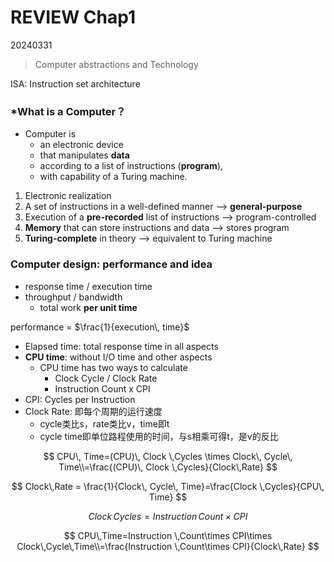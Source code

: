 # REVIEW Chap1

20240331

> Computer abstractions and Technology  

ISA: Instruction set architecture

### *What is a Computer？

- Computer is 
  - an electronic device 
  - that manipulates **data** 
  - according to a list of instructions (**program**),
  -  with capability of a Turing machine.

1. Electronic realization  
2. A set of instructions in a well-defined manner  --> **general-purpose**
3. Execution of a **pre-recorded** list of instructions  --> program-controlled
4. **Memory** that can store instructions and data  --> stores program  
5. **Turing-complete** in theory  --> equivalent to Turing machine  

### Computer design: performance and idea

- response time / execution time
- throughput / bandwidth
  - total work **per unit time**

performance = $\frac{1}{execution\, time}$

- Elapsed time: total response time in all aspects
- **CPU time**: without I/O time and other aspects
  - CPU time has two ways to calculate
    - Clock Cycle / Clock Rate
    - Instruction Count x CPI
- CPI: Cycles per Instruction
- Clock Rate: 即每个周期的运行速度
  - cycle类比s，rate类比v，time即t
  - cycle time即单位路程使用的时间，与s相乘可得t，是v的反比

$$
CPU\, Time=(CPU)\, Clock \,Cycles \times Clock\, Cycle\, Time\\=\frac{(CPU)\, Clock \,Cycles}{Clock\,Rate}
$$

$$
Clock\,Rate = \frac{1}{Clock\, Cycle\, Time}=\frac{Clock \,Cycles}{CPU\, Time}
$$


$$
Clock\,Cycles = Instruction\,Count \times CPI
$$

$$
CPU\,Time=Instruction \,Count\times CPI\times Clock\,Cycle\,Time\\=\frac{Instruction \,Count\times CPI}{Clock\,Rate}
$$

##### 